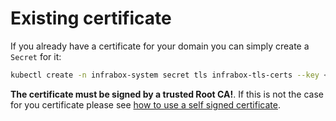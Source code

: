# Existing certificate
If you already have a certificate for your domain you can simply create a `Secret` for it:

```bash
kubectl create -n infrabox-system secret tls infrabox-tls-certs --key <PATH_TO_KEY>.key --cert <PATH_TO_CRT>.crt
```

**The certificate must be signed by a trusted Root CA!**. If this is not the case for you certificate please see [how to use a self signed certificate](/docs/tls/self_signed.md).
